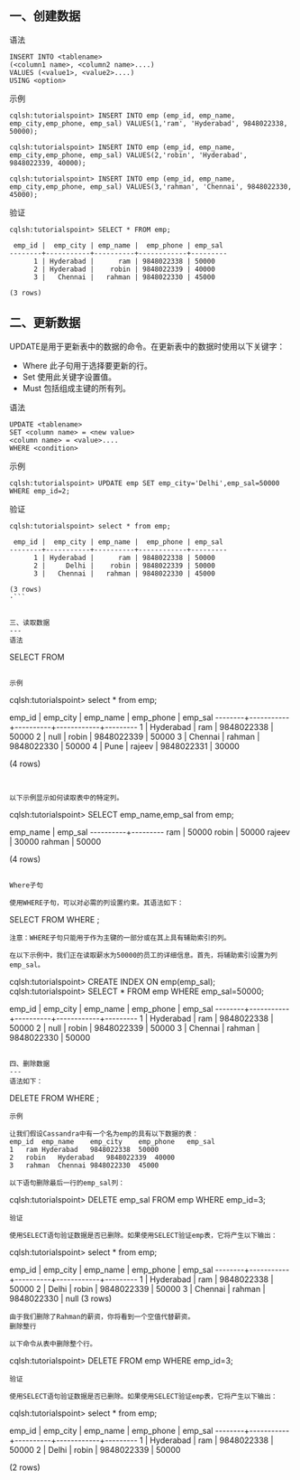 一、创建数据
---
语法
```
INSERT INTO <tablename>
(<column1 name>, <column2 name>....)
VALUES (<value1>, <value2>....)
USING <option>
```

示例
```
cqlsh:tutorialspoint> INSERT INTO emp (emp_id, emp_name, emp_city,emp_phone, emp_sal) VALUES(1,'ram', 'Hyderabad', 9848022338, 50000);

cqlsh:tutorialspoint> INSERT INTO emp (emp_id, emp_name, emp_city,emp_phone, emp_sal) VALUES(2,'robin', 'Hyderabad', 9848022339, 40000);

cqlsh:tutorialspoint> INSERT INTO emp (emp_id, emp_name, emp_city,emp_phone, emp_sal) VALUES(3,'rahman', 'Chennai', 9848022330, 45000);
```

验证
```
cqlsh:tutorialspoint> SELECT * FROM emp;

 emp_id |  emp_city | emp_name |  emp_phone | emp_sal
--------+-----------+----------+------------+---------
      1 | Hyderabad |      ram | 9848022338 | 50000
      2 | Hyderabad |    robin | 9848022339 | 40000
      3 |   Chennai |   rahman | 9848022330 | 45000
 
(3 rows)
```

二、更新数据
---
UPDATE是用于更新表中的数据的命令。在更新表中的数据时使用以下关键字：
- Where 此子句用于选择要更新的行。
- Set 使用此关键字设置值。
- Must 包括组成主键的所有列。

语法
```
UPDATE <tablename>
SET <column name> = <new value>
<column name> = <value>....
WHERE <condition>
```

示例
```
cqlsh:tutorialspoint> UPDATE emp SET emp_city='Delhi',emp_sal=50000 WHERE emp_id=2;
```

验证
```
cqlsh:tutorialspoint> select * from emp;

 emp_id |  emp_city | emp_name |  emp_phone | emp_sal
--------+-----------+----------+------------+---------
      1 | Hyderabad |      ram | 9848022338 | 50000
      2 |     Delhi |    robin | 9848022339 | 50000
      3 |   Chennai |   rahman | 9848022330 | 45000
      
(3 rows)
·```


三、读取数据
---
语法
```
SELECT FROM <tablename>
```

示例
```
cqlsh:tutorialspoint> select * from emp;

 emp_id |  emp_city | emp_name |  emp_phone | emp_sal
--------+-----------+----------+------------+---------
      1 | Hyderabad |   ram    | 9848022338 | 50000
      2 | null      |   robin  | 9848022339 | 50000
      3 | Chennai   |   rahman | 9848022330 | 50000
      4 | Pune      |   rajeev | 9848022331 | 30000
		
(4 rows)
```


以下示例显示如何读取表中的特定列。
```
cqlsh:tutorialspoint> SELECT emp_name,emp_sal from emp;

 emp_name | emp_sal
----------+---------
      ram | 50000
    robin | 50000
   rajeev | 30000
   rahman | 50000 
	
(4 rows)
```

Where子句

使用WHERE子句，可以对必需的列设置约束。其语法如下：
```
SELECT FROM <table name> WHERE <condition>;
```
注意：WHERE子句只能用于作为主键的一部分或在其上具有辅助索引的列。

在以下示例中，我们正在读取薪水为50000的员工的详细信息。首先，将辅助索引设置为列emp_sal。
```
cqlsh:tutorialspoint> CREATE INDEX ON emp(emp_sal);
cqlsh:tutorialspoint> SELECT * FROM emp WHERE emp_sal=50000;

 emp_id |  emp_city | emp_name |  emp_phone | emp_sal
--------+-----------+----------+------------+---------
      1 | Hyderabad |      ram | 9848022338 | 50000
      2 |      null |    robin | 9848022339 | 50000
      3 |   Chennai |   rahman | 9848022330 | 50000
```

四、删除数据
---
语法如下：
```
DELETE FROM <identifier> WHERE <condition>;
```
示例

让我们假设Cassandra中有一个名为emp的具有以下数据的表：
emp_id	emp_name	emp_city	emp_phone	emp_sal
1	ram	Hyderabad	9848022338	50000
2	robin	Hyderabad	9848022339	40000
3	rahman	Chennai	9848022330	45000

以下语句删除最后一行的emp_sal列：
```
cqlsh:tutorialspoint> DELETE emp_sal FROM emp WHERE emp_id=3;
```
验证

使用SELECT语句验证数据是否已删除。如果使用SELECT验证emp表，它将产生以下输出：
```
cqlsh:tutorialspoint> select * from emp;

 emp_id |  emp_city | emp_name |  emp_phone | emp_sal
--------+-----------+----------+------------+---------
      1 | Hyderabad |      ram | 9848022338 | 50000
      2 |     Delhi |    robin | 9848022339 | 50000
      3 |   Chennai |   rahman | 9848022330 | null
(3 rows)
```
由于我们删除了Rahman的薪资，你将看到一个空值代替薪资。
删除整行

以下命令从表中删除整个行。
```
cqlsh:tutorialspoint> DELETE FROM emp WHERE emp_id=3;
```
验证

使用SELECT语句验证数据是否已删除。如果使用SELECT验证emp表，它将产生以下输出：
```
cqlsh:tutorialspoint> select * from emp;

 emp_id |  emp_city | emp_name |  emp_phone | emp_sal
--------+-----------+----------+------------+---------
      1 | Hyderabad |      ram | 9848022338 | 50000
      2 |     Delhi |    robin | 9848022339 | 50000
 
(2 rows)
```
